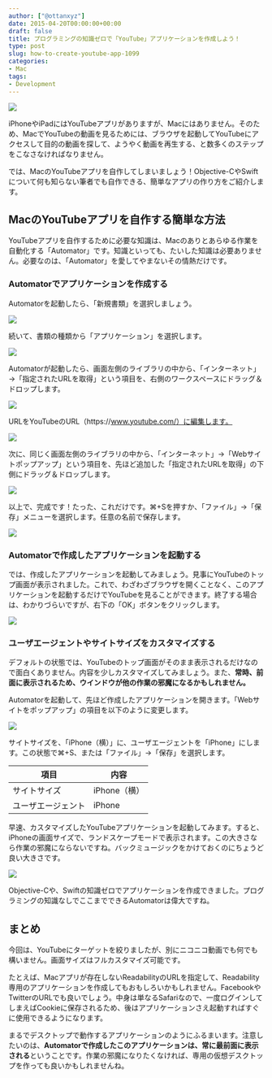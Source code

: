 ```yaml
---
author: ["@ottanxyz"]
date: 2015-04-20T00:00:00+00:00
draft: false
title: プログラミングの知識ゼロで「YouTube」アプリケーションを作成しよう！
type: post
slug: how-to-create-youtube-app-1099
categories:
- Mac
tags:
- Development
---
```


![](150419-5533aea1ba941.jpg)

iPhoneやiPadにはYouTubeアプリがありますが、Macにはありません。そのため、MacでYouTubeの動画を見るためには、ブラウザを起動してYouTubeにアクセスして目的の動画を探して、ようやく動画を再生する、と数多くのステップをこなさなければなりません。

では、MacのYouTubeアプリを自作してしまいましょう！Objective-CやSwiftについて何も知らない筆者でも自作できる、簡単なアプリの作り方をご紹介します。

## MacのYouTubeアプリを自作する簡単な方法

YouTubeアプリを自作するために必要な知識は、Macのありとあらゆる作業を自動化する「Automator」です。知識といっても、たいした知識は必要ありません。必要なのは、「Automator」を愛してやまないその情熱だけです。

### Automatorでアプリケーションを作成する

Automatorを起動したら、「新規書類」を選択しましょう。

![](150419-5533aea2c7465.png)

続いて、書類の種類から「アプリケーション」を選択します。

![](150419-5533aea586964.png)

Automatorが起動したら、画面左側のライブラリの中から、「インターネット」→「指定されたURLを取得」という項目を、右側のワークスペースにドラッグ＆ドロップします。

![](150419-5533aea8544da.png)

URLをYouTubeのURL（https\://www.youtube.com/）に編集します。

![](150419-5533aeaadfb74.png)

次に、同じく画面左側のライブラリの中から、「インターネット」→「Webサイトポップアップ」という項目を、先ほど追加した「指定されたURLを取得」の下側にドラッグ＆ドロップします。

![](150419-5533aeac9f05a.png)

以上で、完成です！たった、これだけです。⌘+Sを押すか、「ファイル」→「保存」メニューを選択します。任意の名前で保存します。

![](150419-5533aeaf38fb5.png)

### Automatorで作成したアプリケーションを起動する

では、作成したアプリケーションを起動してみましょう。見事にYouTubeのトップ画面が表示されました。これで、わざわざブラウザを開くことなく、このアプリケーションを起動するだけでYouTubeを見ることができます。終了する場合は、わかりづらいですが、右下の「OK」ボタンをクリックします。

![](150419-5533aeb15c247.png)

### ユーザエージェントやサイトサイズをカスタマイズする

デフォルトの状態では、YouTubeのトップ画面がそのまま表示されるだけなので面白くありません。内容を少しカスタマイズしてみましょう。また、**常時、前面に表示されるため、ウインドウが他の作業の邪魔になるかもしれません。**

Automatorを起動して、先ほど作成したアプリケーションを開きます。「Webサイトをポップアップ」の項目を以下のように変更します。

![](150419-5533aeb62ad73.png)

サイトサイズを、「iPhone（横）」に、ユーザエージェントを「iPhone」にします。この状態で⌘+S、または「ファイル」→「保存」を選択します。

| 項目               | 内容         |
| ------------------ | ------------ |
| サイトサイズ       | iPhone（横） |
| ユーザエージェント | iPhone       |

早速、カスタマイズしたYouTubeアプリケーションを起動してみます。すると、iPhoneの画面サイズで、ランドスケープモードで表示されます。この大きさなら作業の邪魔にならないですね。バックミュージックをかけておくのにちょうど良い大きさです。

![](150419-5533aeb7a42f4.png)

Objective-Cや、Swiftの知識ゼロでアプリケーションを作成できました。プログラミングの知識なしでここまでできるAutomatorは偉大ですね。

## まとめ

今回は、YouTubeにターゲットを絞りましたが、別にニコニコ動画でも何でも構いません。画面サイズはフルカスタマイズ可能です。

たとえば、Macアプリが存在しないReadabilityのURLを指定して、Readability専用のアプリケーションを作成してもおもしろいかもしれません。FacebookやTwitterのURLでも良いでしょう。中身は単なるSafariなので、一度ログインしてしまえばCookieに保存されるため、後はアプリケーションさえ起動すればすぐに使用できるようになります。

まるでデスクトップで動作するアプリケーションのようにふるまいます。注意したいのは、**Automatorで作成したこのアプリケーションは、常に最前面に表示される**ということです。作業の邪魔になりたくなければ、専用の仮想デスクトップを作っても良いかもしれませんね。
